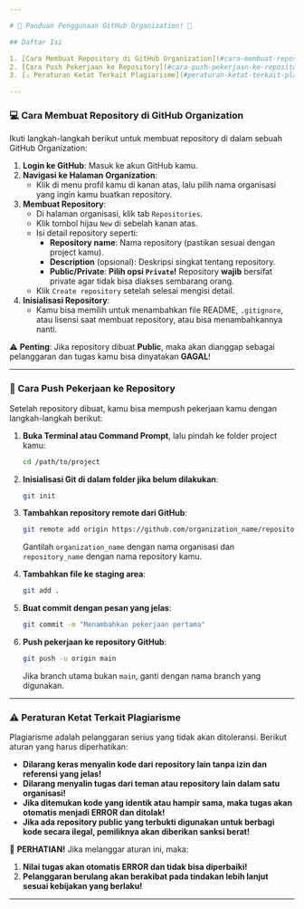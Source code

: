 ```yaml
---

# 🎉 Panduan Penggunaan GitHub Organization! 🎉

## Daftar Isi

1. [Cara Membuat Repository di GitHub Organization](#cara-membuat-repository-di-github-organization)
2. [Cara Push Pekerjaan ke Repository](#cara-push-pekerjaan-ke-repository)
3. [⚠️ Peraturan Ketat Terkait Plagiarisme](#peraturan-ketat-terkait-plagiarisme)

---
```


### 💻 Cara Membuat Repository di GitHub Organization

Ikuti langkah-langkah berikut untuk membuat repository di dalam sebuah GitHub Organization:

1. **Login ke GitHub**: Masuk ke akun GitHub kamu.
2. **Navigasi ke Halaman Organization**:
   - Klik di menu profil kamu di kanan atas, lalu pilih nama organisasi yang ingin kamu buatkan repository.
3. **Membuat Repository**:
   - Di halaman organisasi, klik tab `Repositories`.
   - Klik tombol hijau `New` di sebelah kanan atas.
   - Isi detail repository seperti:
     - **Repository name**: Nama repository (pastikan sesuai dengan project kamu).
     - **Description** (opsional): Deskripsi singkat tentang repository.
     - **Public/Private**: **Pilih opsi ************`Private`************!** Repository **wajib** bersifat private agar tidak bisa diakses sembarang orang.
   - Klik `Create repository` setelah selesai mengisi detail.
4. **Inisialisasi Repository**:
   - Kamu bisa memilih untuk menambahkan file README, `.gitignore`, atau lisensi saat membuat repository, atau bisa menambahkannya nanti.

⚠️ **Penting**: Jika repository dibuat **Public**, maka akan dianggap sebagai pelanggaran dan tugas kamu bisa dinyatakan **GAGAL**!

---

### 🚀 Cara Push Pekerjaan ke Repository

Setelah repository dibuat, kamu bisa mempush pekerjaan kamu dengan langkah-langkah berikut:

1. **Buka Terminal atau Command Prompt**, lalu pindah ke folder project kamu:
   ```sh
   cd /path/to/project
   ```

2. **Inisialisasi Git di dalam folder jika belum dilakukan**:
   ```sh
   git init
   ```

3. **Tambahkan repository remote dari GitHub**:
   ```sh
   git remote add origin https://github.com/organization_name/repository_name.git
   ```
   Gantilah `organization_name` dengan nama organisasi dan `repository_name` dengan nama repository kamu.

4. **Tambahkan file ke staging area**:
   ```sh
   git add .
   ```

5. **Buat commit dengan pesan yang jelas**:
   ```sh
   git commit -m "Menambahkan pekerjaan pertama"
   ```

6. **Push pekerjaan ke repository GitHub**:
   ```sh
   git push -u origin main
   ```
   Jika branch utama bukan `main`, ganti dengan nama branch yang digunakan.

---

### ⚠️ Peraturan Ketat Terkait Plagiarisme

Plagiarisme adalah pelanggaran serius yang tidak akan ditoleransi. Berikut aturan yang harus diperhatikan:

- **Dilarang keras menyalin kode dari repository lain tanpa izin dan referensi yang jelas!**
- **Dilarang menyalin tugas dari teman atau repository lain dalam satu organisasi!**
- **Jika ditemukan kode yang identik atau hampir sama, maka tugas akan otomatis menjadi ERROR dan ditolak!**
- **Jika ada repository public yang terbukti digunakan untuk berbagi kode secara ilegal, pemiliknya akan diberikan sanksi berat!**

🚨 **PERHATIAN!** Jika melanggar aturan ini, maka:

1. **Nilai tugas akan otomatis ERROR dan tidak bisa diperbaiki!**
2. **Pelanggaran berulang akan berakibat pada tindakan lebih lanjut sesuai kebijakan yang berlaku!**

---

